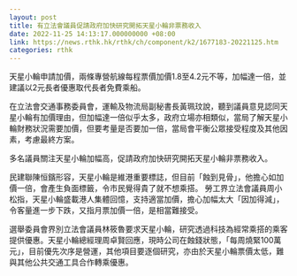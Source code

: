 ```yaml
---
layout: post
title: 有立法會議員促請政府加快研究開拓天星小輪非票務收入
date: 2022-11-25 14:13:17.000000000 +08:00
link: https://news.rthk.hk/rthk/ch/component/k2/1677183-20221125.htm
categories: rthk
---
```


天星小輪申請加價，兩條專營航線每程票價加價1.8至4.2元不等，加幅達一倍，並建議以2元長者優惠取代長者免費乘船。

在立法會交通事務委員會，運輸及物流局副秘書長黃珮玟說，聽到議員意見認同天星小輪有加價理由，但加幅達一倍似乎太多，政府立場亦相類似，當局了解天星小輪財務狀況需要加價，但要考量是否要加一倍，當局會平衡公眾接受程度及其他因素，考慮最終方案。

多名議員關注天星小輪加幅高，促請政府加快研究開拓天星小輪非票務收入。

民建聯陳恒鑌形容，天星小輪是維港重要標誌，但目前「蝕到見骨」，他擔心如加價一倍，會產生負面標籤，令市民覺得貴了就不想乘搭。 勞工界立法會議員周小松指，天星小輪盛載港人集體回憶，支持適當加價，擔心加幅太大「因加得減」，令客量進一步下跌，又指月票加價一倍，是相當難接受。

選舉委員會界別立法會議員林筱魯要求天星小輪，研究透過科技為經常乘搭的乘客提供優惠。天星小輪總經理周卓賢回應，現時公司在蝕錢狀態，「每周燒緊100萬元」，目前優先次序是營運，其他項目要逐個研究，亦由於天星小輪票價太低，難與其他公共交通工具合作轉乘優惠。
